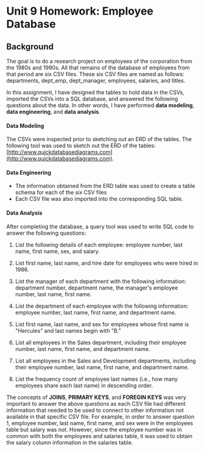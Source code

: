 # Unit 9 Homework: Employee Database

## Background

The goal is to do a research project on employees of the corporation from the 1980s and 1990s. All that remains of the database of employees from that period are six CSV files. These six CSV files are named as follows: departments, dept_emp, dept_manager, employees, salaries, and titles.

In this assignment, I have designed the tables to hold data in the CSVs, imported the CSVs into a SQL database, and answered the following questions about the data. In other words, I have performed **data modeling**, **data engineering**, and **data analysis**. 

#### Data Modeling

The CSVs were inspected prior to sketching out an ERD of the tables. The following tool was used to sketch out the ERD of the tables: [http://www.quickdatabasediagrams.com](http://www.quickdatabasediagrams.com).

#### Data Engineering

* The information obtained from the ERD table was used to create a table schema for each of the six CSV files
* Each CSV file was also imported into the corresponding SQL table. 

#### Data Analysis

After completing the database, a query tool was used to write SQL code to answer the following questions:

1. List the following details of each employee: employee number, last name, first name, sex, and salary.

2. List first name, last name, and hire date for employees who were hired in 1986.

3. List the manager of each department with the following information: department number, department name, the manager's employee number, last name, first name.

4. List the department of each employee with the following information: employee number, last name, first name, and department name.

5. List first name, last name, and sex for employees whose first name is "Hercules" and last names begin with "B."

6. List all employees in the Sales department, including their employee number, last name, first name, and department name.

7. List all employees in the Sales and Development departments, including their employee number, last name, first name, and department name.

8. List the frequency count of employee last names (i.e., how many employees share each last name) in descending order.

The concepts of **JOINS**, **PRIMARY KEYS**, and **FOREGIN KEYS** was very important to answer the above questions as each CSV file had different information that needed to be used to connect to other information not available in that specific CSV file. For example, in order to answer question 1, employee number, last name, first name, and sex were in the employees table but salary was not. However, since the employee number was in common with both the employees and salaries table, it was used to obtain the salary column information in the salaries table.




